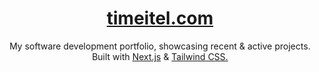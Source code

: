 <h1 align="center">
<a href="https://timeitel.com" target="_blank">timeitel.com</a>
</h1>
<p align="center">
  My software development portfolio, showcasing recent & active projects. Built with <a href="https://nextjs.org/" target="_blank">Next.js</a> & <a href="https://v0.tailwindcss.com/" target="_blank">Tailwind CSS.</a>
</p>
